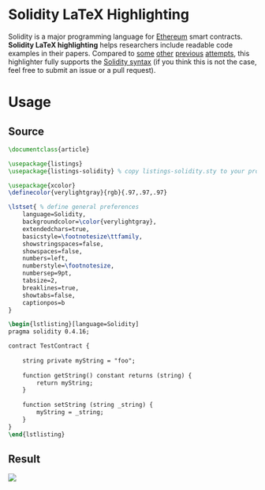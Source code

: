 # Solidity LaTeX Highlighting

Solidity is a major programming language for [Ethereum](https://ethereum.org/) smart contracts.
**Solidity LaTeX highlighting** helps researchers include readable code examples in their papers.
Compared to [some](https://github.com/dccp/bachelor-thesis-report/blob/0852ba922aefa71d9c943cbff363f40685345fe3/include/settings/Settings.tex) [other](https://github.com/adrianwersching/ustutt-fachstudie-dapps/blob/6673825f916c5a98462c8291b1814f7ed0e23417/ausarbeitung/ausarbeitung.tex) [previous](https://github.com/dybber/blockchain-summerschool-2016/blob/440259e1c41f1efa175a0e782e5420a732cd0008/tex/master.tex) [attempts](https://github.com/DCReum/dcreum.github.io/blob/724c00d20801cefd977c26e475ddac08e33763a8/docs/report.tex), this highlighter fully supports the [Solidity syntax](https://solidity.readthedocs.io/) (if you think this is not the case, feel free to submit an issue or a pull request).

# Usage

## Source

```latex
\documentclass{article}

\usepackage{listings}
\usepackage{listings-solidity} % copy listings-solidity.sty to your project

\usepackage{xcolor}
\definecolor{verylightgray}{rgb}{.97,.97,.97}

\lstset{ % define general preferences
	language=Solidity,
	backgroundcolor=\color{verylightgray},
	extendedchars=true,
	basicstyle=\footnotesize\ttfamily,
	showstringspaces=false,
	showspaces=false,
	numbers=left,
	numberstyle=\footnotesize,
	numbersep=9pt,
	tabsize=2,
	breaklines=true,
	showtabs=false,
	captionpos=b
}

\begin{lstlisting}[language=Solidity]
pragma solidity 0.4.16;

contract TestContract {
    
	string private myString = "foo";
	
	function getString() constant returns (string) {
	    return myString;
	}
	
	function setString (string _string) {
	    myString = _string;
	}
}
\end{lstlisting}
```

## Result

![](example.png)
